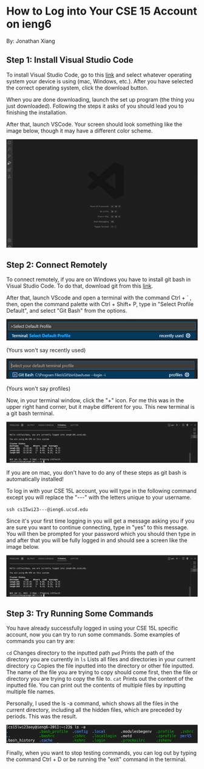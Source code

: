 # How to Log into Your CSE 15 Account on ieng6
By: Jonathan Xiang


## Step 1: Install Visual Studio Code

To install Visual Studio Code, go to this [link](https://code.visualstudio.com/) and select
whatever operating system your device is using (mac, Windows, etc.). After you have selected
the correct operating system, click the download button.

When you are done downloading, launch the set up program (the thing you just downloaded).
Following the steps it asks of you should lead you to finishing the installation.

After that, launch VSCode. Your screen should look something like the image below, though
it may have a different color scheme.

![Image](VScodeStartScreen.png)


## Step 2: Connect Remotely

To connect remotely, if you are on Windows you have to install git bash
in Visual Studio Code. To do that, download git from this [link](https://gitforwindows.org/).

After that, launch VScode and open a terminal with the command Ctrl + \` ,
then, open the command palette with Ctrl + Shift+ P, type in "Select Profile Default",
and select "Git Bash" from the options.

![Image](CommandPalette.png)

(Yours won't say recently used)



![Image](GitBashOption.png)

(Yours won't say profiles)



Now, in your terminal window, click the "+" icon. For me this was in the upper
right hand corner, but it maybe different for you. This new terminal is a git
bash terminal.

![Image](image.png)

If you are on mac, you don't have to do any of these steps as git bash is
automatically installed!

To log in with your CSE 15L account, you will type in the following command
except you will replace the "---" with the letters unique to your username.

`ssh cs15wi23---@ieng6.ucsd.edu`

Since it's your first time logging in you will get a message asking
you if you are sure you want to continue connecting, type in "yes" to
this message. You will then be prompted for your password which you
should then type in and after that you will be fully logged in and
should see a screen like the image below.

![Image](LoggedIn.png)

## Step 3: Try Running Some Commands

You have already successfully logged in using your CSE 15L specific
account, now you can try to run some commands. Some examples of commands
you can try are:

`cd`
Changes directory to the inputted path
`pwd`
Prints the path of the directory you are currently in
`ls`
Lists all files and directories in your current directory
`cp`
Copies the file inputted into the directory or other file inputted. The name of
the file you are trying to copy should come first, then the file or directory you
are trying to copy the file to.
`cat`
Prints out the content of the inputted file. You can print out the contents of
multiple files by inputting multiple file names.

Personally, I used the ls -a command, which shows all the files in the
current directory, including all the hidden files, which are preceded
by periods. This was the result.

![Image](ls-aCommand.png)

Finally, when you want to stop testing commands, you can log out by
typing the command Ctrl + D or be running the "exit" command in the
terminal.
